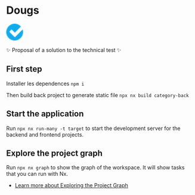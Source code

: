 # Dougs

<a alt="Dougs logo" href="https://dougs.fr" target="_blank" rel="noreferrer"><img src="apps/category-front/public/favicon.png" width="45"></a>

✨ Proposal of a solution to the technical test ✨

## First step

Installer les dependences `npm i`

Then build back project to generate static file `npx nx build category-back`

## Start the application

Run `npx nx run-many -t target` to start the development server for the backend and frontend projects.

## Explore the project graph

Run `npx nx graph` to show the graph of the workspace.
It will show tasks that you can run with Nx.

- [Learn more about Exploring the Project Graph](https://nx.dev/core-features/explore-graph)
